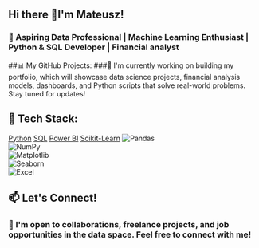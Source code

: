 ## Hi there 👋I'm Mateusz!
### 🚀 Aspiring Data Professional | Machine Learning Enthusiast | Python & SQL Developer | Financial analyst
##📊 My GitHub Projects:
###📂 I'm currently working on building my portfolio, which will showcase data science projects, financial analysis models, dashboards, and Python scripts that solve real-world problems. Stay tuned for updates!
## 🚀 Tech Stack:
[Python](https://img.shields.io/badge/Python-3776AB?style=for-the-badge&logo=python&logoColor=white)
[SQL](https://img.shields.io/badge/SQL-CC2927?style=for-the-badge&logo=postgresql&logoColor=white)
[Power BI](https://img.shields.io/badge/PowerBI-F2C811?style=for-the-badge&logo=powerbi&logoColor=black)
[Scikit-Learn](https://img.shields.io/badge/Scikit--Learn-F7931E?style=for-the-badge&logo=scikit-learn&logoColor=white)
![Pandas](https://img.shields.io/badge/Pandas-150458?style=for-the-badge&logo=pandas&logoColor=white)  
![NumPy](https://img.shields.io/badge/NumPy-013243?style=for-the-badge&logo=numpy&logoColor=white)  
![Matplotlib](https://img.shields.io/badge/Matplotlib-11557c?style=for-the-badge&logo=matplotlib&logoColor=white)  
![Seaborn](https://img.shields.io/badge/Seaborn-008080?style=for-the-badge)  
![Excel](https://img.shields.io/badge/Microsoft_Excel-217346?style=for-the-badge&logo=microsoft-excel&logoColor=white) 
## 📫 Let's Connect!
### 💼 I'm open to collaborations, freelance projects, and job opportunities in the data space. Feel free to connect with me!

